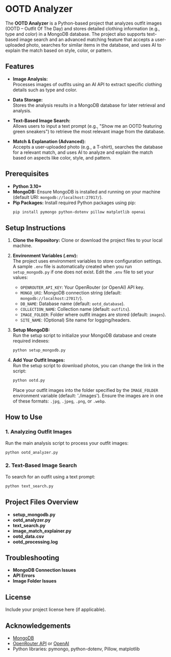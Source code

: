 # OOTD Analyzer

The **OOTD Analyzer** is a Python-based project that analyzes outfit images (OOTD – Outfit Of The Day) and stores detailed clothing information (e.g., type and color) in a MongoDB database. The project also supports text-based image search and an advanced matching feature that accepts a user-uploaded photo, searches for similar items in the database, and uses AI to explain the match based on style, color, or pattern.

## Features

- **Image Analysis:**  
  Processes images of outfits using an AI API to extract specific clothing details such as type and color.

- **Data Storage:**  
  Stores the analysis results in a MongoDB database for later retrieval and analysis.

- **Text-Based Image Search:**  
  Allows users to input a text prompt (e.g., "Show me an OOTD featuring green sneakers") to retrieve the most relevant image from the database.

- **Match & Explanation (Advanced):**  
  Accepts a user-uploaded photo (e.g., a T-shirt), searches the database for a relevant match, and uses AI to analyze and explain the match based on aspects like color, style, and pattern.

## Prerequisites

- **Python 3.10+**
- **MongoDB:** Ensure MongoDB is installed and running on your machine (default URI: `mongodb://localhost:27017/`).
- **Pip Packages:** Install required Python packages using pip:
  ```bash
  pip install pymongo python-dotenv pillow matplotlib openai
  ```

## Setup Instructions

1. **Clone the Repository:**
   Clone or download the project files to your local machine.

2. **Environment Variables (.env):**  
   The project uses environment variables to store configuration settings. A sample `.env` file is automatically created when you run `setup_mongodb.py` if one does not exist. Edit the `.env` file to set your values:
   - `OPENROUTER_API_KEY`: Your OpenRouter (or OpenAI) API key.
   - `MONGO_URI`: MongoDB connection string (default: `mongodb://localhost:27017/`).
   - `DB_NAME`: Database name (default: `ootd_database`).
   - `COLLECTION_NAME`: Collection name (default: `outfits`).
   - `IMAGE_FOLDER`: Folder where outfit images are stored (default: `images`).
   - `SITE_NAME`: (Optional) Site name for logging/headers.

3. **Setup MongoDB:**  
   Run the setup script to initialize your MongoDB database and create required indexes:
   ```bash
   python setup_mongodb.py
   ```

4. **Add Your Outfit Images:**  
  Run the setup script to download photos, you can change the link in the script:
   ```bash
   python ootd.py
   ```
   Place your outfit images into the folder specified by the `IMAGE_FOLDER` environment variable (default: './images'). Ensure the images are in one of these formats: `.jpg`, `.jpeg`, `.png`, or `.webp`.

## How to Use

### 1. Analyzing Outfit Images

Run the main analysis script to process your outfit images:
```bash
python ootd_analyzer.py
```

### 2. Text-Based Image Search

To search for an outfit using a text prompt:
```bash
python text_search.py
```



## Project Files Overview

- **setup_mongodb.py**
- **ootd_analyzer.py**
- **text_search.py**
- **image_match_explainer.py**
- **ootd_data.csv**
- **ootd_processing.log**

## Troubleshooting

- **MongoDB Connection Issues**
- **API Errors**
- **Image Folder Issues**

## License

Include your project license here (if applicable).

## Acknowledgements

- [MongoDB](https://www.mongodb.com/)
- [OpenRouter API](https://openrouter.ai/) or [OpenAI](https://openai.com/)
- Python libraries: pymongo, python-dotenv, Pillow, matplotlib